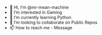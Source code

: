 - 👋 Hi, I’m @mr-mean-machine
- 👀 I’m interested in Gaming
- 🌱 I’m currently learning Python
- 💞️ I’m looking to collaborate on Public Repos
- 📫 How to reach me - Message

<!---
mr-mean-machine/mr-mean-machine is a ✨ special ✨ repository because its `README.md` (this file) appears on your GitHub profile.
You can click the Preview link to take a look at your changes.
--->
